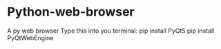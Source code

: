 # Python-web-browser
A py web browser
Type this into you terminal:
pip install PyQt5
pip install PyQtWebEngine
